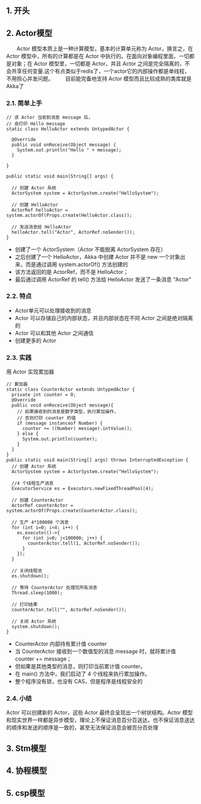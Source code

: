 ## 1. 开头  


## 2. Actor模型
&emsp;&emsp;Actor 模型本质上是一种计算模型，基本的计算单元称为 Actor，换言之，在 Actor 模型中，所有的计算都是在 Actor 中执行的。在面向对象编程里面，一切都是对象；在 Actor 模型里，一切都是 Actor，并且 Actor 之间是完全隔离的，不会共享任何变量.这个有点类似于redis了，一个actor它的内部操作都是单线程，不用担心并发问题。
&emsp;&emsp;目前能完备地支持 Actor 模型而且比较成熟的类库就是Akka了

### 2.1. 简单上手  
```
// 该 Actor 当收到消息 message 后，
// 会打印 Hello message
static class HelloActor extends UntypedActor {

  @Override
  public void onReceive(Object message) {
    System.out.println("Hello " + message);
  }

}
 
public static void main(String[] args) {

  // 创建 Actor 系统
  ActorSystem system = ActorSystem.create("HelloSystem");

  // 创建 HelloActor
  ActorRef helloActor = system.actorOf(Props.create(HelloActor.class));

  // 发送消息给 HelloActor
  helloActor.tell("Actor", ActorRef.noSender());
}
```

* 创建了一个 ActorSystem（Actor 不能脱离 ActorSystem 存在）
* 之后创建了一个 HelloActor，Akka 中创建 Actor 并不是 new 一个对象出来，而是通过调用 system.actorOf() 方法创建的
* 该方法返回的是 ActorRef，而不是 HelloActor；
* 最后通过调用 ActorRef 的 tell() 方法给 HelloActor 发送了一条消息 “Actor”

### 2.2. 特点
* Actor单元可以处理接收到的消息
* Actor 可以存储自己的内部状态，并且内部状态在不同 Actor 之间是绝对隔离的
* Actor 可以和其他 Actor 之间通信
* 创建更多的 Actor  

### 2.3. 实践  
用 Actor 实现累加器  

```
// 累加器
static class CounterActor extends UntypedActor {
  private int counter = 0;
  @Override
  public void onReceive(Object message){
    // 如果接收到的消息是数字类型，执行累加操作，
    // 否则打印 counter 的值
    if (message instanceof Number) {
      counter += ((Number) message).intValue();
    } else {
      System.out.println(counter);
    }
  }
}
public static void main(String[] args) throws InterruptedException {
  // 创建 Actor 系统
  ActorSystem system = ActorSystem.create("HelloSystem");

  //4 个线程生产消息
  ExecutorService es = Executors.newFixedThreadPool(4);

  // 创建 CounterActor 
  ActorRef counterActor = system.actorOf(Props.create(CounterActor.class));

  // 生产 4*100000 个消息 
  for (int i=0; i<4; i++) {
    es.execute(()->{
      for (int j=0; j<100000; j++) {
        counterActor.tell(1, ActorRef.noSender());
      }
    });
  }

  // 关闭线程池
  es.shutdown();

  // 等待 CounterActor 处理完所有消息
  Thread.sleep(1000);

  // 打印结果
  counterActor.tell("", ActorRef.noSender());

  // 关闭 Actor 系统
  system.shutdown();
}
```
* CounterActor 内部持有累计值 counter
* 当 CounterActor 接收到一个数值型的消息 message 时，就将累计值 counter += message；
* 但如果是其他类型的消息，则打印当前累计值 counter。
* 在 main() 方法中，我们启动了 4 个线程来执行累加操作。
* 整个程序没有锁，也没有 CAS，但是程序是线程安全的


### 2.4. 小结  
Actor 可以创建新的 Actor，这些 Actor 最终会呈现出一个树状结构。Actor 模型和现实世界一样都是异步模型，理论上不保证消息百分百送达，也不保证消息送达的顺序和发送的顺序是一致的，甚至无法保证消息会被百分百处理 

## 3. Stm模型

## 4. 协程模型

## 5. csp模型